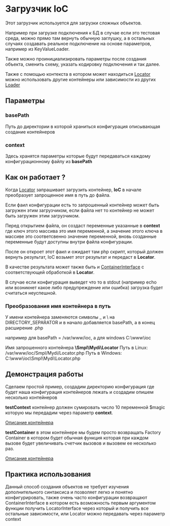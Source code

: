 # Загрузчик IoC

Этот загрузчик используется для загрузки сложных объектов.

Например при загрузке подключения к БД в случае если это тестовая среда, 
можно прямо там вернуть обычную заглушку, а в остальных случаях 
создавать реальное подключение на основе параметров, например из 
KeyValueLoader.

Также можно проинициализировать параметры после создания объекта, 
сменить схему, указать кодировку подключения и так далее.

Также с помощью контекста в котором может находиться [Locator](../Locator)
можно использовать другие контейнеры или зависимости из других [Loader](../Loader)

## Параметры

### basePath

Путь до директории в которой храниться конфигурация описывающая создание 
контейнеров

### context

Здесь хранятся параметры которые будут передаваться каждому 
конфигурационному файлу из **basePath**

## Как он работает ?

Когда [Locator](../Locator) запрашивает загрузить контейнер, **IoC** в
начале преобразует запрощенное имя в путь до файла.

Если фаил конфигурации есть то запрошенный контейнер может быть
загружен этим загрузчиком, если файла нет то контейнер не может быть 
загружен этим загрузчиком.

Перед открытием файла, он создаст переменные указанные в **context** где 
ключ этого массива это имя переменной, а значение этого ключа в массиве 
это соответсвенно значение переменной, вновь созданные переменные будут 
доступны внутри файла конфигурации.

После он откроет этот фаил и ожидает там php скрипт, который должен 
вернуть результат, IoC возьмет этот результат и передаст в **Locator**. 

В качестве результата может также быть и [ContainerInterface](../Container) 
с соответствующей обработкой в **Locator**.

В случае если конфигурация выведет что то в stdout (например echo или 
возникнет какое либо предупреждение или ошибка) загрузка будет считаться 
неуспешной.

### Преобразования имя контейнера в путь

У имени контейнера заменяются символы _ и \ на DIRECTORY_SEPARATOR и в 
начало добавляется basePath, а в конец расширение .php

например для basePath = /var/www/ioc, а для windows С:\www\ioc

Имя запрошенного контейнера **\Smpl\Mydi\Locator**
Путь в Linux: /var/www/ioc/Smpl/Mydi/Locator.php
Путь в Windows: C:\www\ioc\Smpl\Mydi\Locator.php

## Демонстрация работы

Сделаем простой пример, создадим директорию конфигурация где будет 
наша конфигурация контейнеров лежать и создадим опишем несколько
контейнеров

**testContext** контейнер должен сумировать число 10 переменной $magic 
которую мы передадим через параметр **context**.

[Описание контейнера](testContext.php)

**testContainer** в этом контейнере мы будем просто возвращать Factory 
Container в котором будет обычная функция которая при каждом вызове 
будет увеличивать счетчик вызовов и вызовем ее несколько раз.

[Описание контейнера](testContainer.php)

## Практика использования

Данный способ создания объектов не требует изучения дополнительного 
синтаксиса и позволяет легко и понятно конфигурировать, также очень 
часто конфигурации возвращают ContainerInterface в котором есть 
возможность первым аргументом функции получить LocatorInterface через 
который и получить все остальные зависимости, или Locator можно 
передавать через параметр context